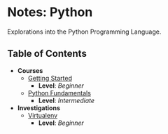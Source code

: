 # Notes: Python
Explorations into the Python Programming Language.

## Table of Contents
* **Courses**
  * [Getting Started](./getting_started)
    * **Level**: *Beginner*
  * [Python Fundamentals](./fundamentals)
    * **Level**: *Intermediate*
* **Investigations**
  * [Virtualenv](./virtualenv)
    * **Level**: *Beginner*
